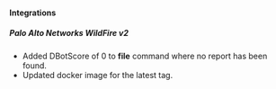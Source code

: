 
#### Integrations
##### Palo Alto Networks WildFire v2
- Added DBotScore of 0 to **file** command where no report has been found.
- Updated docker image for the latest tag.